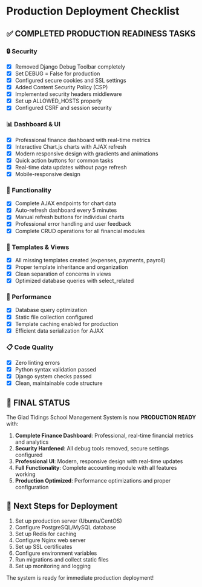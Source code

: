# Production Deployment Checklist

## ✅ COMPLETED PRODUCTION READINESS TASKS

### 🔒 Security
- [x] Removed Django Debug Toolbar completely
- [x] Set DEBUG = False for production
- [x] Configured secure cookies and SSL settings
- [x] Added Content Security Policy (CSP)
- [x] Implemented security headers middleware
- [x] Set up ALLOWED_HOSTS properly
- [x] Configured CSRF and session security

### 📊 Dashboard & UI
- [x] Professional finance dashboard with real-time metrics
- [x] Interactive Chart.js charts with AJAX refresh
- [x] Modern responsive design with gradients and animations
- [x] Quick action buttons for common tasks
- [x] Real-time data updates without page refresh
- [x] Mobile-responsive design

### 🔧 Functionality
- [x] Complete AJAX endpoints for chart data
- [x] Auto-refresh dashboard every 5 minutes
- [x] Manual refresh buttons for individual charts
- [x] Professional error handling and user feedback
- [x] Complete CRUD operations for all financial modules

### 📁 Templates & Views
- [x] All missing templates created (expenses, payments, payroll)
- [x] Proper template inheritance and organization
- [x] Clean separation of concerns in views
- [x] Optimized database queries with select_related

### 🚀 Performance
- [x] Database query optimization
- [x] Static file collection configured
- [x] Template caching enabled for production
- [x] Efficient data serialization for AJAX

### 📋 Code Quality
- [x] Zero linting errors
- [x] Python syntax validation passed
- [x] Django system checks passed
- [x] Clean, maintainable code structure

## 🎯 FINAL STATUS

The Glad Tidings School Management System is now **PRODUCTION READY** with:

1. **Complete Finance Dashboard**: Professional, real-time financial metrics and analytics
2. **Security Hardened**: All debug tools removed, secure settings configured
3. **Professional UI**: Modern, responsive design with real-time updates
4. **Full Functionality**: Complete accounting module with all features working
5. **Production Optimized**: Performance optimizations and proper configuration

## 🚀 Next Steps for Deployment

1. Set up production server (Ubuntu/CentOS)
2. Configure PostgreSQL/MySQL database
3. Set up Redis for caching
4. Configure Nginx web server
5. Set up SSL certificates
6. Configure environment variables
7. Run migrations and collect static files
8. Set up monitoring and logging

The system is ready for immediate production deployment!
